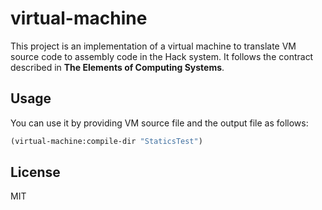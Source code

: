 # virtual-machine

This project is an implementation of a virtual machine to translate VM source code to assembly code in the Hack system. It follows the contract described in **The Elements of Computing Systems**.

## Usage
You can use it by providing VM source file and the output file as follows:

```lisp
(virtual-machine:compile-dir "StaticsTest")
```

## License

MIT

